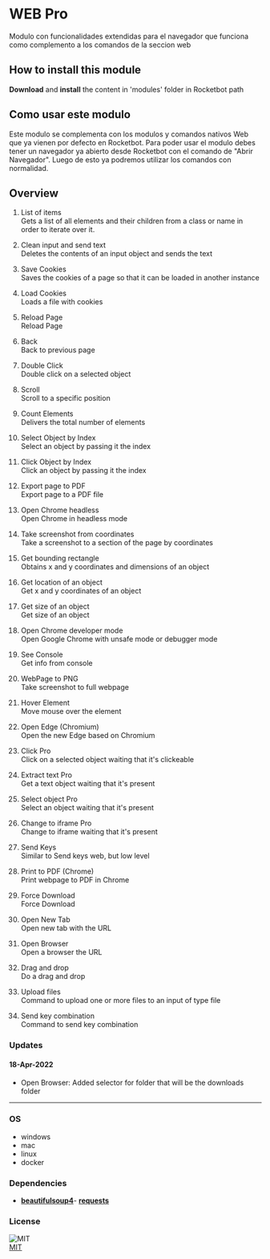 



# WEB Pro
  
Modulo con funcionalidades extendidas para el navegador que funciona como complemento a los comandos de la seccion web  

## How to install this module
  
__Download__ and __install__ the content in 'modules' folder in Rocketbot path  


## Como usar este modulo
Este modulo se complementa con los modulos y comandos nativos Web que ya vienen por defecto en 
Rocketbot. Para poder usar el modulo debes tener un navegador ya abierto desde Rocketbot con el comando de "Abrir 
Navegador". Luego de esto ya podremos utilizar los comandos con normalidad.


## Overview


1. List of items  
Gets a list of all elements and their children from a class or name in order to iterate over it.

2. Clean input and send text  
Deletes the contents of an input object and sends the text

3. Save Cookies  
Saves the cookies of a page so that it can be loaded in another instance

4. Load Cookies  
Loads a file with cookies

5. Reload Page  
Reload Page

6. Back  
Back to previous page

7. Double Click  
Double click on a selected object

8. Scroll  
Scroll to a specific position

9. Count Elements  
Delivers the total number of elements

10. Select Object by Index  
Select an object by passing it the index

11. Click Object by Index  
Click an object by passing it the index

12. Export page to PDF  
Export page to a PDF file

13. Open Chrome headless  
Open Chrome in headless mode

14. Take screenshot from coordinates  
Take a screenshot to a section of the page by coordinates

15. Get bounding rectangle  
Obtains x and y coordinates and dimensions of an object

16. Get location of an object  
Get x and y coordinates of an object

17. Get size of an object  
Get size of an object

18. Open Chrome developer mode  
Open Google Chrome with unsafe mode or debugger mode

19. See Console  
Get info from console

20. WebPage to PNG  
Take screenshot to full webpage

21. Hover Element  
Move mouse over the element

22. Open Edge (Chromium)  
Open the new Edge based on Chromium

23. Click Pro  
Click on a selected object waiting that it's clickeable

24. Extract text Pro  
Get a text object waiting that it's present

25. Select object Pro  
Select an object waiting that it's present

26. Change to iframe Pro  
Change to iframe waiting that it's present

27. Send Keys  
Similar to Send keys web, but low level

28. Print to PDF (Chrome)  
Print webpage to PDF in Chrome

29. Force Download  
Force Download

30. Open New Tab  
Open new tab with the URL

31. Open Browser  
Open a browser the URL

32. Drag and drop  
Do a drag and drop

33. Upload files  
Command to upload one or more files to an input of type file

34. Send key combination  
Command to send key combination  

### Updates
#### 18-Apr-2022
- Open Browser: Added selector for folder that will be the downloads folder
----
### OS

- windows
- mac
- linux
- docker

### Dependencies
- [**beautifulsoup4**](https://pypi.org/project/beautifulsoup4/)- [**requests**](https://pypi.org/project/requests/)
### License
  
![MIT](https://camo.githubusercontent.com/107590fac8cbd65071396bb4d04040f76cde5bde/687474703a2f2f696d672e736869656c64732e696f2f3a6c6963656e73652d6d69742d626c75652e7376673f7374796c653d666c61742d737175617265)  
[MIT](http://opensource.org/licenses/mit-license.ph)
